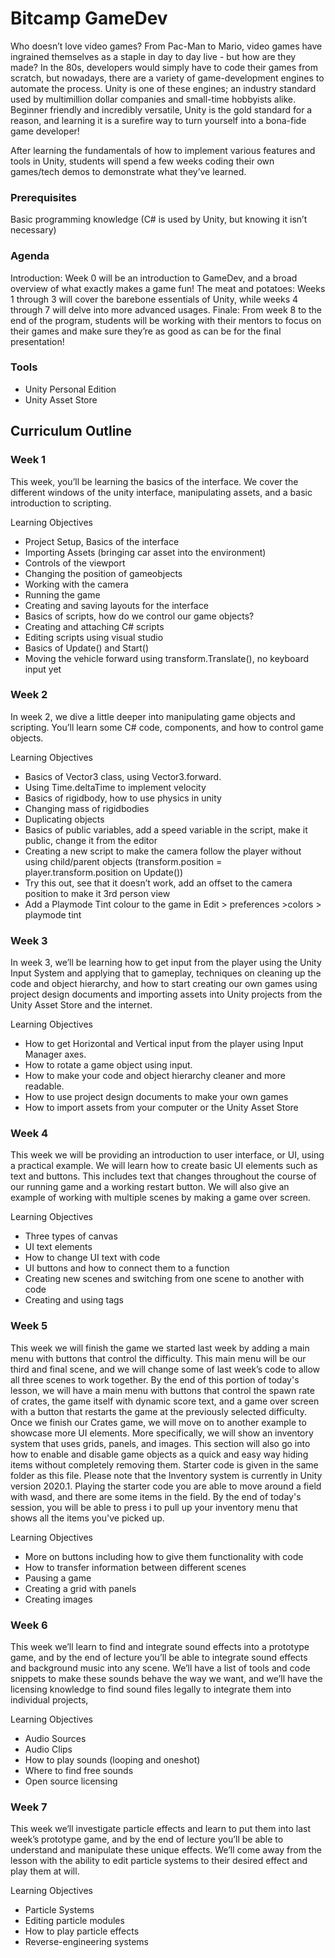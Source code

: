 # Bitcamp GameDev

Who doesn’t love video games? From Pac-Man to Mario, video games have ingrained themselves as a staple in day to day live - but how are they made? In the 80s, developers would simply have to code their games from scratch, but nowadays, there are a variety of game-development engines to automate the process. Unity is one of these engines; an industry standard used by multimillion dollar companies and small-time hobbyists alike. Beginner friendly and incredibly versatile, Unity is the gold standard for a reason, and learning it is a surefire way to turn yourself into a bona-fide game developer! 

After learning the fundamentals of how to implement various features and tools in Unity, students will spend a few weeks coding their own games/tech demos to demonstrate what they’ve learned. 

### Prerequisites

Basic programming knowledge (C# is used by Unity, but knowing it isn’t necessary)

### Agenda

Introduction: Week 0 will be an introduction to GameDev, and a broad overview of what exactly makes a game fun! 
The meat and potatoes: Weeks 1 through 3 will cover the barebone essentials of Unity, while weeks 4 through 7 will delve into more advanced usages.
Finale: From week 8 to the end of the program, students will be working with their mentors to focus on their games and make sure they’re as good as can be for the final presentation!


### Tools

- Unity Personal Edition
- Unity Asset Store

## Curriculum Outline
### Week 1

This week, you’ll be learning the basics of the interface. We cover the different windows of the unity interface, manipulating assets, and a basic introduction to scripting.

Learning Objectives

* Project Setup, Basics of the interface 
* Importing Assets (bringing car asset into the environment)
* Controls of the viewport
* Changing the position of gameobjects
* Working with the camera
* Running the game
* Creating and saving layouts for the interface
* Basics of scripts, how do we control our game objects?
* Creating and attaching C# scripts
* Editing scripts using visual studio
* Basics of Update() and Start()
* Moving the vehicle forward using transform.Translate(), no keyboard input yet

### Week 2

In week 2, we dive a little deeper into manipulating game objects and scripting. You’ll learn some C# code, components, and how to control game objects.

Learning Objectives

* Basics of Vector3 class, using Vector3.forward.
* Using Time.deltaTime to implement velocity
* Basics of rigidbody, how to use physics in unity
* Changing mass of rigidbodies
* Duplicating objects
* Basics of public variables, add a speed variable in the script, make it public, change it from the editor
* Creating a new script to make the camera follow the player without using child/parent objects (transform.position = player.transform.position on Update())
* Try this out, see that it doesn’t work, add an offset to the camera position to make it 3rd person view
* Add a Playmode Tint colour to the game in Edit > preferences >colors > playmode tint


### Week 3

In week 3, we’ll be learning how to get input from the player using the Unity Input System and applying that to gameplay, techniques on cleaning up the code and object hierarchy, and how to start creating our own games using project design documents and importing assets into Unity projects from the Unity Asset Store and the internet.

Learning Objectives

* How to get Horizontal and Vertical input from the player using Input Manager axes.
* How to rotate a game object using input.
* How to make your code and object hierarchy cleaner and more readable.
* How to use project design documents to make your own games
* How to import assets from your computer or the Unity Asset Store

### Week 4

This week we will be providing an introduction to user interface, or UI, using a practical example. We will learn how to create basic UI elements such as text and buttons. This includes text that changes throughout the course of our running game and a working restart button. We will also give an example of working with multiple scenes by making a game over screen.



Learning Objectives

* Three types of canvas
* UI text elements
* How to change UI text with code
* UI buttons and how to connect them to a function
* Creating new scenes and switching from one scene to another with code
* Creating and using tags

### Week 5

This week we will finish the game we started last week by adding a main menu with buttons that control the difficulty. This main menu will be our third and final scene, and we will change some of last week’s code to allow all three scenes to work together. By the end of this portion of today's lesson, we will have a main menu with buttons that control the spawn rate of crates, the game itself with dynamic score text, and a game over screen with a button that restarts the game at the previously selected difficulty.
Once we finish our Crates game, we will move on to another example to showcase more UI elements. More specifically, we will show an inventory system that uses grids, panels, and images. This section will also go into how to enable and disable game objects as a quick and easy way hiding items without completely removing them. Starter code is given in the same folder as this file. Please note that the Inventory system is currently in Unity version 2020.1. Playing the starter code you are able to move around a field with wasd, and there are some items in the field. By the end of today's session, you will be able to press i to pull up your inventory menu that shows all the items you've picked up.


Learning Objectives

* More on buttons including how to give them functionality with code
* How to transfer information between different scenes
* Pausing a game
* Creating a grid with panels
* Creating images

### Week 6

This week we’ll learn to find and integrate sound effects into a prototype game, and by the end of lecture you’ll be able to integrate sound effects and background music into any scene. We’ll have a list of tools and code snippets to make these sounds behave the way we want, and we’ll have the licensing knowledge to find sound files legally to integrate them into individual projects,

Learning Objectives

* Audio Sources
* Audio Clips
* How to play sounds (looping and oneshot)
* Where to find free sounds
* Open source licensing

### Week 7

This week we’ll investigate particle effects and learn to put them into last week’s prototype game, and by the end of lecture you’ll be able to understand and manipulate these unique effects. We’ll come away from the lesson with the ability to edit particle systems to their desired effect and play them at will.

Learning Objectives

* Particle Systems
* Editing particle modules
* How to play particle effects
* Reverse-engineering systems

